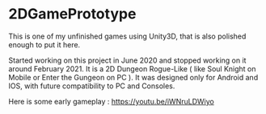 # 2DGamePrototype
This is one of my unfinished games using Unity3D, that is also polished enough to put it here.

Started working on this project in June 2020 and stopped working on it around February 2021.
It is a 2D Dungeon Rogue-Like ( like Soul Knight on Mobile or Enter the Gungeon on PC ).
It was designed only for Android and IOS, with future compatibility to PC and Consoles.

Here is some early gameplay : https://youtu.be/iWNruLDWiyo
